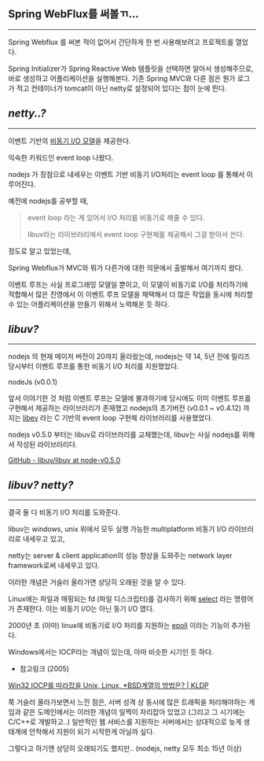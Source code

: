 ## Spring WebFlux를 써볼ㄲ…

---

Spring Webflux 를 써본 적이 없어서 간단하게 한 번 사용해보려고 프로젝트를 열었다.

Spring Initializer가 Spring Reactive Web 템플릿을 선택하면 알아서 생성해주므로, 바로 생성하고 어플리케이션을 실행해본다. 기존 Spring MVC와 다른 점은 뭔가 로그가 적고 컨테이너가 tomcat이 아닌 netty로 설정되어 있다는 점이 눈에 띈다.

## *netty..?*

---

이벤트 기반의 [비동기 I/O 모델](https://livebook.manning.com/book/netty-in-action/chapter-1/point-17929-131-131-0)을 제공한다.

익숙한 키워드인 event loop 나왔다. 

nodejs 가 장점으로 내세우는 이벤트 기반 비동기 I/O처리는 event loop 를 통해서 이루어진다.

예전에 nodejs를 공부할 때,

> event loop 라는 게 있어서 I/O 처리를 비동기로 해줄 수 있다.
>
> libuv라는 라이브러리에서 event loop 구현체를 제공해서 그걸 받아서 쓴다.
> 

정도로 알고 있었는데,

Spring Webflux가 MVC와 뭐가 다른가에 대한 의문에서 출발해서 여기까지 왔다.

이벤트 루프는 사실 프로그래밍 모델일 뿐이고, 이 모델이 비동기로 I/O를 처리하기에 적합해서 많은 진영에서 이 이벤트 루프 모델을 채택해서 더 많은 작업을 동시에 처리할 수 있는 어플리케이션을 만들기 위해서 노력해온 듯 하다.

## *libuv?*

---

nodejs 의 현재 메이저 버전이 20까지 올라왔는데, nodejs는 약 14, 5년 전에 릴리즈 당시부터 이벤트 루프를 통한 비동기 I/O 처리를 지원했었다.

nodeJs (v0.0.1)

[](https://github.com/nodejs/node/blob/a3627c06f8248b8c7a1580f2985f5b566fc12672/src/node.cc#L269C6-L269C6)

앞서 이야기한 것 처럼 이벤트 루프는 모델에 불과하기에 당시에도 이미 이벤트 루프를 구현해서 제공하는 라이브러리가 존재했고 nodejs의 초기버전 (v0.0.1 ~ v0.4.12) 까지는 [libev](http://software.schmorp.de/pkg/libev.html) 라는 C 기반의 event loop 구현체 라이브러리를 사용했었다.

nodejs v0.5.0 부터는 libuv로 라이브러리를 교체했는데, libuv는 사실 nodejs를 위해서 작성된 라이브러리다. 

[GitHub - libuv/libuv at node-v0.5.0](https://github.com/libuv/libuv/tree/node-v0.5.0)

## *libuv? netty?*

---

결국 둘 다 비동기 I/O 처리를 도와준다. 

libuv는 windows, unix 위에서 모두 실행 가능한 multiplatform 비동기 I/O 라이브러리로 내세우고 있고,

netty는 server & client application의 성능 향상을 도와주는 network layer framework로써 내세우고 있다.

이러한 개념은 거슬러 올라가면 상당히 오래된 것을 알 수 있다.

Linux에는 파일과 매핑되는 fd (파일 디스크립터)를 검사하기 위해 [select](https://linux.die.net/man/2/select) 라는 명령어가 존재한다. 이는 비동기 I/O는 아닌 동기 I/O 였다.

2000년 초 (아마) linux에 비동기로 I/O 처리를 지원하는 [epoll](https://en.wikipedia.org/wiki/Epoll) 이라는 기능이 추가된다. 

Windows에서는 IOCP라는 개념이 있는데, 아마 비슷한 시기인 듯 하다.

- 참고링크 (2005)

[Win32 IOCP를 따라잡을 Unix, Linux, *BSD계열의 방법은? | KLDP](https://kldp.org/node/60222)

쭉 거슬러 올라가보면서 느낀 점은, 서버 성격 상 동시에 많은 트래픽을 처리해야하는 게임과 같은 도메인에서는 이러한 개념이 일찍이 자리잡아 있었고 (그리고 그 시기에는 C/C++로 개발하고..) 일반적인 웹 서비스를 지원하는 서버에서는 상대적으로 늦게 생태계에 안착해서 지원이 되기 시작한게 아닐까 싶다.

그렇다고 하기엔 상당히 오래되기도 했지만.. (nodejs, netty 모두 최소 15년 이상)